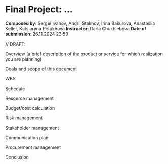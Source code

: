 # Final Project: ...

**Composed by**: Sergei Ivanov, Andrii Stakhov, Irina Bašurova, Anastasiia Keller, Katsiaryna Petukhova
**Instructor**: Daria Chukhlebova
**Date of submission**: 26.11.2024 23:59

// DRAFT:

Overview (a brief description of the product or service for which realization you are planning)

Goals and scope of this document

WBS

Schedule

Resource management

Budget/cost calculation

Risk management

Stakeholder management

Communication plan

Procurement management

Conclusion
